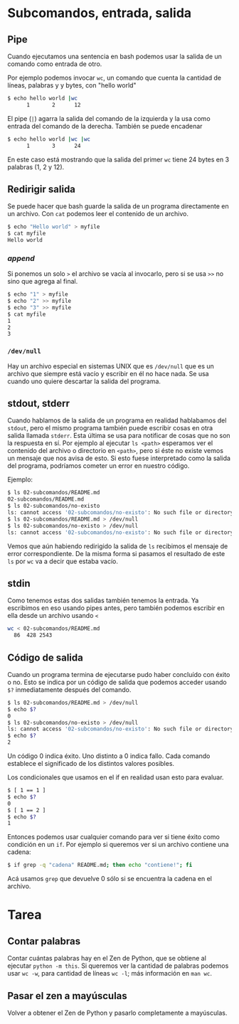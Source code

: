 # Subcomandos, entrada, salida

## Pipe

Cuando ejecutamos una sentencia en bash podemos usar la salida de un comando como entrada de
otro.

Por ejemplo podemos invocar `wc`, un comando que cuenta la cantidad de líneas, palabras y y bytes,
con "hello world"

```bash
$ echo hello world |wc
      1       2      12
```

El pipe (`|`) agarra la salida del comando de la izquierda y la usa como entrada del comando de la
derecha. También se puede encadenar

```bash
$ echo hello world |wc |wc
      1       3      24
```

En este caso está mostrando que la salida del primer `wc` tiene 24 bytes en 3 palabras (1, 2 y 12).

## Redirigir salida

Se puede hacer que bash guarde la salida de un programa directamente en un archivo. Con `cat`
podemos leer el contenido de un archivo.

```bash
$ echo "Hello world" > myfile
$ cat myfile
Hello world
```

### _append_

Si ponemos un solo `>` el archivo se vacía al invocarlo, pero si se usa `>>` no sino que agrega al
final.

```bash
$ echo "1" > myfile
$ echo "2" >> myfile
$ echo "3" >> myfile
$ cat myfile
1
2
3
```

### `/dev/null`

Hay un archivo especial en sistemas UNIX que es `/dev/null` que es un archivo que siempre está
vacío y escribir en él no hace nada. Se usa cuando uno quiere descartar la salida del programa.

## stdout, stderr

Cuando hablamos de la salida de un programa en realidad hablabamos del `stdout`, pero el mismo
programa también puede escribir cosas en otra salida llamada `stderr`. Esta última se usa para
notificar de cosas que no son la respuesta en sí. Por ejemplo al ejecutar `ls <path>` esperamos
ver el contenido del archivo o directorio en `<path>`, pero si éste no existe vemos un mensaje
que nos avisa de esto. Si esto fuese interpretado como la salida del programa, podríamos cometer
un error en nuestro código.

Ejemplo:

```bash
$ ls 02-subcomandos/README.md 
02-subcomandos/README.md
$ ls 02-subcomandos/no-existo 
ls: cannot access '02-subcomandos/no-existo': No such file or directory
$ ls 02-subcomandos/README.md > /dev/null 
$ ls 02-subcomandos/no-existo > /dev/null 
ls: cannot access '02-subcomandos/no-existo': No such file or directory
```

Vemos que aún habiendo redirigido la salida de `ls` recibimos el mensaje de error correspondiente.
De la misma forma si pasamos el resultado de este `ls` por `wc` va a decir que estaba vacío.

## stdin

Como tenemos estas dos salidas también tenemos la entrada. Ya escribimos en eso usando pipes antes,
pero también podemos escribir en ella desde un archivo usando `<`

```bash
wc < 02-subcomandos/README.md 
  86  428 2543
```

## Código de salida

Cuando un programa termina de ejecutarse pudo haber concluído con éxito o no. Esto se indica por
un código de salida que podemos acceder usando `$?` inmediatamente después del comando.

```bash
$ ls 02-subcomandos/README.md > /dev/null 
$ echo $?
0
$ ls 02-subcomandos/no-existo > /dev/null
ls: cannot access '02-subcomandos/no-existo': No such file or directory
$ echo $?
2
```

Un código 0 indica éxito. Uno distinto a 0 indica fallo. Cada comando establece el significado de
los distintos valores posibles.

Los condicionales que usamos en el if en realidad usan esto para evaluar.

```bash
$ [ 1 == 1 ]
$ echo $?
0
$ [ 1 == 2 ]
$ echo $?
1
```

Entonces podemos usar cualquier comando para ver si tiene éxito como condición en un `if`. Por
ejemplo si queremos ver si un archivo contiene una cadena:

```bash
$ if grep -q "cadena" README.md; then echo "contiene!"; fi
```

Acá usamos `grep` que devuelve 0 sólo si se encuentra la cadena en el archivo.

# Tarea

## Contar palabras

Contar cuántas palabras hay en el Zen de Python, que se obtiene al ejecutar
`python -m this`. Si queremos ver la cantidad de palabras podemos usar `wc -w`,
para cantidad de líneas `wc -l`; más información en `man wc`.

## Pasar el zen a mayúsculas

Volver a obtener el Zen de Python y pasarlo completamente a mayúsculas.
